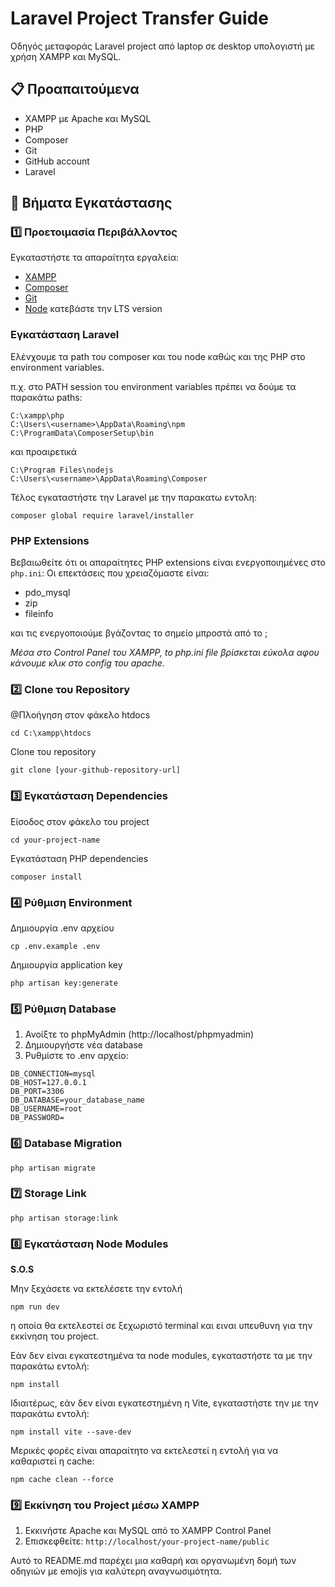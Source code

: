 # Laravel Project Transfer Guide

Οδηγός μεταφοράς Laravel project από laptop σε desktop υπολογιστή με χρήση XAMPP και MySQL.

## 📋 Προαπαιτούμενα

- XAMPP με Apache και MySQL
- PHP
- Composer
- Git
- GitHub account
- Laravel

## 🚀 Βήματα Εγκατάστασης

### 1️⃣ Προετοιμασία Περιβάλλοντος

Εγκαταστήστε τα απαραίτητα εργαλεία:

- [XAMPP](https://www.apachefriends.org/download.html)
- [Composer](https://getcomposer.org/download/)
- [Git](https://git-scm.com/downloads)
- [Node](https://nodejs.org/en) κατεβάστε την LTS version

### Εγκατάσταση Laravel

Ελένχουμε τα path του composer και του node καθώς και της PHP στο environment variables.

π.χ. στο PATH session του environment variables πρέπει να δούμε τα παρακάτω paths:

```
C:\xampp\php
C:\Users\<username>\AppData\Roaming\npm
C:\ProgramData\ComposerSetup\bin
```
και προαιρετικά 
```
C:\Program Files\nodejs
C:\Users\<username>\AppData\Roaming\Composer
```

Τέλος εγκαταστήστε την Laravel με την παρακατω εντολη:

```composer global require laravel/installer```

### PHP Extensions
Βεβαιωθείτε ότι οι απαραίτητες PHP extensions είναι ενεργοποιημένες στο `php.ini`: 
Οι επεκτάσεις που χρειαζόμαστε είναι:
- pdo_mysql
- zip
- fileinfo

και τις ενεργοποιούμε βγάζοντας το σημείο μπροστά από το ;

*Μέσα στο  Control Panel του XAMPP, to php.ini file βρίσκεται εύκολα αφου κάνουμε κλικ στο config του apache.*

### 2️⃣ Clone του Repository

@Πλοήγηση στον φάκελο htdocs

 ```cd C:\xampp\htdocs```

Clone του repository

```git clone [your-github-repository-url]```

### 3️⃣ Εγκατάσταση Dependencies

 Είσοδος στον φάκελο του project

```cd your-project-name```

Εγκατάσταση PHP dependencies

```composer install```

### 4️⃣ Ρύθμιση Environment

Δημιουργία .env αρχείου

```cp .env.example .env```

Δημιουργία application key

```php artisan key:generate```

### 5️⃣ Ρύθμιση Database

1. Ανοίξτε το phpMyAdmin (http://localhost/phpmyadmin)
2. Δημιουργήστε νέα database
3. Ρυθμίστε το .env αρχείο:

```
DB_CONNECTION=mysql
DB_HOST=127.0.0.1  
DB_PORT=3306  
DB_DATABASE=your_database_name  
DB_USERNAME=root  
DB_PASSWORD=
```

### 6️⃣ Database Migration

```php artisan migrate```

### 7️⃣ Storage Link

```php artisan storage:link```

### 8️⃣ Εγκατάσταση Node Modules

**S.O.S**

Μην ξεχάσετε να εκτελέσετε την εντολή 

```npm run dev```

η οποία θα εκτελεστεί σε ξεχωριστό terminal και ειναι υπευθυνη για την εκκίνηση του project.

Εάν δεν είναι εγκατεστημένα τα node modules, εγκαταστήστε τα με την παρακάτω εντολή:

```npm install```

Ιδιαιτέρως, εάν δεν είναι εγκατεστημένη η Vite, εγκαταστήστε την με την παρακάτω εντολή:

```npm install vite --save-dev```

Μερικές φορές είναι απαραίτητο να εκτελεστεί η εντολή για να καθαριστεί η cache:

```npm cache clean --force```

### 9️⃣ Εκκίνηση του Project μέσω XAMPP


1. Εκκινήστε Apache και MySQL από το XAMPP Control Panel
2. Επισκεφθείτε: `http://localhost/your-project-name/public`

Αυτό το README.md παρέχει μια καθαρή και οργανωμένη δομή των οδηγιών με emojis για καλύτερη αναγνωσιμότητα.
